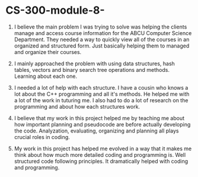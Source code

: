# CS-300-module-8-

1. I believe the main problem I was trying to solve was helping the clients manage and access course information for the ABCU Computer Science Department. They needed a way to quickly view all of the courses in an organized and structured form. Just basically helping them to managed and organize their courses.
   
2. I mainly approached the problem with using data structures, hash tables, vectors and binary search tree operations and methods. Learning about each one.
   
3. I needed a lot of help with each structure. I have a cousin who knows a lot about the C++ programming and all it's methods. He helped me with a lot of the work in tuturing me. I also had to do a lot of research on the programming and about how each structures work. 

4. I believe that my work in this project helped me by teaching me about how important planning and pseudocode are before actually developing the code. Analyzation, evaluating, organizing and planning all plays crucial roles in coding.

5. My work in this project has helped me evolved in a way that it makes me think about how much more detailed coding and programming is. Well structured code following principles. It dramatically helped with coding and programming. 
